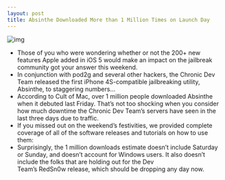 ```yaml
---
layout: post
title: Absinthe Downloaded More than 1 Million Times on Launch Day
---
```

![img](http://media.idownloadblog.com/wp-content/uploads/2012/01/absinthe-iphone-e1327091790313.jpg)
* Those of you who were wondering whether or not the 200+ new features Apple added in iOS 5 would make an impact on the jailbreak community got your answer this weekend.
* In conjunction with pod2g and several other hackers, the Chronic Dev Team released the first iPhone 4S-compatible jailbreaking utility, Absinthe, to staggering numbers…
* According to Cult of Mac, over 1 million people downloaded Absinthe when it debuted last Friday. That’s not too shocking when you consider how much downtime the Chronic Dev Team’s servers have seen in the last three days due to traffic.
* If you missed out on the weekend’s festivities, we provided complete coverage of all of the software releases and tutorials on how to use them:
* Surprisingly, the 1 million downloads estimate doesn’t include Saturday or Sunday, and doesn’t account for Windows users. It also doesn’t include the folks that are holding out for the Dev Team’s RedSn0w release, which should be dropping any day now.

